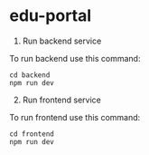 # edu-portal

1. Run backend service

To run backend use this command:

```
cd backend
npm run dev
```

2. Run frontend service

To run frontend use this command: 

```
cd frontend
npm run dev
```
